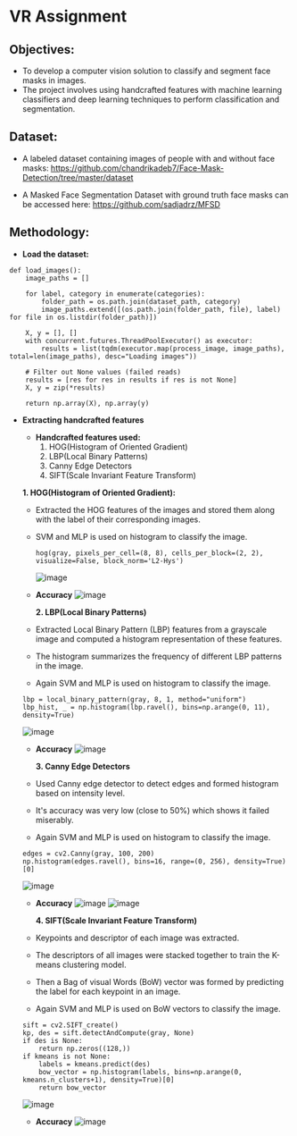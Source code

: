 # VR Assignment 

## Objectives:
- To develop a computer vision solution to classify and segment face masks in images.
- The project involves using handcrafted features with machine learning classifiers and deep
learning techniques to perform classification and segmentation.


## Dataset:
- A labeled dataset containing images of people with and without face masks: https://github.com/chandrikadeb7/Face-Mask-Detection/tree/master/dataset

- A Masked Face Segmentation Dataset with ground truth face masks can be accessed
here: https://github.com/sadjadrz/MFSD

## Methodology:

- **Load the dataset:**
    
```
def load_images():
    image_paths = []
    
    for label, category in enumerate(categories):
        folder_path = os.path.join(dataset_path, category)
        image_paths.extend([(os.path.join(folder_path, file), label) for file in os.listdir(folder_path)])

    X, y = [], []
    with concurrent.futures.ThreadPoolExecutor() as executor:
        results = list(tqdm(executor.map(process_image, image_paths), total=len(image_paths), desc="Loading images"))

    # Filter out None values (failed reads)
    results = [res for res in results if res is not None]
    X, y = zip(*results)

    return np.array(X), np.array(y)
```


- **Extracting handcrafted features**
    - **Handcrafted features used:**
        1. HOG(Histogram of Oriented Gradient)
        2. LBP(Local Binary Patterns)
        3. Canny Edge Detectors
        4. SIFT(Scale Invariant Feature Transform)
        
    **1. HOG(Histogram of Oriented Gradient):**
  
  - Extracted the HOG features of the images and stored them along with the label of their corresponding images.
  - SVM and MLP is used on histogram to classify the image. 
    ```       
    hog(gray, pixels_per_cell=(8, 8), cells_per_block=(2, 2), visualize=False, block_norm='L2-Hys')
    ```

    ![image](https://github.com/user-attachments/assets/af4283de-2a41-44e9-8cf7-1248d063abac)
  - **Accuracy**
    ![image](https://github.com/user-attachments/assets/cd0b1d9f-074e-486d-ac8b-c9750140219c)

  
     **2. LBP(Local Binary Patterns)**
    
   - Extracted Local Binary Pattern (LBP) features from a grayscale image and computed a histogram representation of these features.
   - The histogram summarizes the frequency of different LBP patterns in the image.
   - Again SVM and MLP is used on histogram to classify the image. 

    ```
    lbp = local_binary_pattern(gray, 8, 1, method="uniform")
    lbp_hist, _ = np.histogram(lbp.ravel(), bins=np.arange(0, 11), density=True)
    ```
    ![image](https://github.com/user-attachments/assets/c6643742-667e-44cc-bd25-59134266fc82)
  - **Accuracy**
    ![image](https://github.com/user-attachments/assets/e8ffc578-5d92-4e6b-9466-3c6e5e1f12bb)

    **3. Canny Edge Detectors**
   - Used Canny edge detector to detect edges and formed histogram based on intensity level.
   - It's accuracy was very low (close to 50%) which shows it failed miserably.
   - Again SVM and MLP is used on histogram to classify the image. 

    ```
    edges = cv2.Canny(gray, 100, 200)
    np.histogram(edges.ravel(), bins=16, range=(0, 256), density=True)[0]
    ```
    ![image](https://github.com/user-attachments/assets/280a6b75-315f-40f4-98eb-1a92fba3d9ef)
  - **Accuracy**
    ![image](https://github.com/user-attachments/assets/5281bcdf-6908-45c3-ae8c-8ba705031665)
    ![image](https://github.com/user-attachments/assets/7593bb95-1ba6-46a5-a95e-d9a0bca6bd9c)

    **4. SIFT(Scale Invariant Feature Transform)**
   - Keypoints and descriptor of each image was extracted.
   - The descriptors of all images were stacked together to train the K-means clustering model.
   - Then a Bag of visual Words (BoW) vector was formed by predicting the label for each keypoint in an image.
   - Again SVM and MLP is used on BoW vectors to classify the image. 
    ```
    sift = cv2.SIFT_create()
    kp, des = sift.detectAndCompute(gray, None)
    if des is None:
        return np.zeros((128,))  
    if kmeans is not None:
        labels = kmeans.predict(des)
        bow_vector = np.histogram(labels, bins=np.arange(0, kmeans.n_clusters+1), density=True)[0]
        return bow_vector
    ```
    ![image](https://github.com/user-attachments/assets/04edb065-8020-4d83-b775-455c91ee9fc5)

  - **Accuracy**
    ![image](https://github.com/user-attachments/assets/44bec42a-20c3-4888-ba6d-c36d41b851e6)


